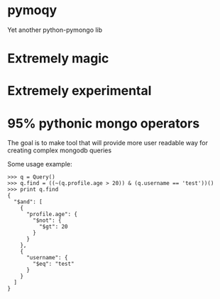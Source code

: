 pymoqy
======

Yet another python-pymongo lib

# Extremely magic
# Extremely experimental
# 95% pythonic mongo operators

The goal is to make tool that will provide more user readable way for creating complex mongodb queries

Some usage example:

```
>>> q = Query()
>>> q.find = ((~(q.profile.age > 20)) & (q.username == 'test'))()
>>> print q.find
{
  "$and": [
    {
      "profile.age": {
        "$not": {
          "$gt": 20
        }
      }
    },
    {
      "username": {
        "$eq": "test"
      }
    }
  ]
}
```